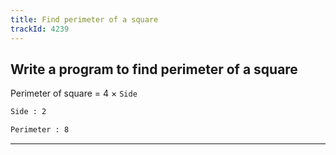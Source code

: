 ```yaml
---
title: Find perimeter of a square
trackId: 4239
---
```


## Write a program to find perimeter of a square

Perimeter of square = 4 × `Side`

```txt
Side : 2

Perimeter : 8
```

---
